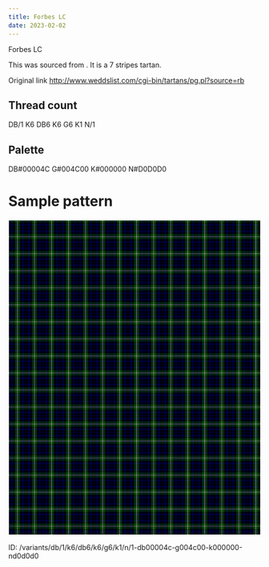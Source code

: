 ```yaml
---
title: Forbes LC
date: 2023-02-02
---
```

Forbes LC

This was sourced from <no value>.  It is a 7 stripes tartan.

Original link http://www.weddslist.com/cgi-bin/tartans/pg.pl?source=rb

## Thread count
DB/1 K6 DB6 K6 G6 K1 N/1

## Palette
DB#00004C G#004C00 K#000000 N#D0D0D0

# Sample pattern

![Tartan detail](tartan.png "DB/1 K6 DB6 K6 G6 K1 N/1 tartan")

ID: /variants/db/1/k6/db6/k6/g6/k1/n/1-db00004c-g004c00-k000000-nd0d0d0